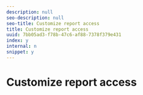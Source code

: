```yaml
---
description: null
seo-description: null
seo-title: Customize report access
title: Customize report access
uuid: 7bb05ad3-f78b-47c6-af88-7378f379e431
index: y
internal: n
snippet: y
---
```


# Customize report access

